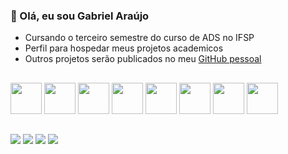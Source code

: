 ### 👋 Olá, eu sou Gabriel Araújo

- Cursando o terceiro semestre do curso de ADS no IFSP
- Perfil para hospedar meus projetos academicos
- Outros projetos serão publicados no meu <a href="https://github.com/GabrielArajooj"> GitHub pessoal</a>

##
<div style="display: inline_block">
  <img width='50px' src="https://cdn.jsdelivr.net/gh/devicons/devicon/icons/html5/html5-original.svg" />
  <img width='50px' src="https://cdn.jsdelivr.net/gh/devicons/devicon/icons/css3/css3-original.svg" />
  <img width='50px' src="https://cdn.jsdelivr.net/gh/devicons/devicon/icons/javascript/javascript-original.svg" />
  <img width='50px' src="https://cdn.jsdelivr.net/gh/devicons/devicon/icons/php/php-original.svg" />
  <img width='50px' src="https://cdn.jsdelivr.net/gh/devicons/devicon/icons/mysql/mysql-original.svg" />
  <img width='50px' src="https://cdn.jsdelivr.net/gh/devicons/devicon/icons/python/python-original.svg" />
  <img width='50px' src="https://cdn.jsdelivr.net/gh/devicons/devicon/icons/java/java-original.svg" />
  <img width='50px' src="https://cdn.jsdelivr.net/gh/devicons/devicon/icons/c/c-original.svg" />
</div>

##
<a href="mailto:araujo.sousa@aluno.ifsp.edu.br"><img src="https://img.shields.io/badge/Gmail-D14836?style=for-the-badge&logo=gmail&logoColor=white"></a>
<a href="https://www.instagram.com/gabriel.arjs/"><img src="https://img.shields.io/badge/Instagram-E4405F?style=for-the-badge&logo=instagram&logoColor=white"></a>
<a href="https://www.linkedin.com/in/gabriel-a-sousa/"><img src="https://img.shields.io/badge/LinkedIn-0077B5?style=for-the-badge&logo=linkedin&logoColor=white"></a>
<a href="https://github.com/GabrielArajooj"><img src="https://img.shields.io/badge/GitHub-100000?style=for-the-badge&logo=github&logoColor=white"></a>
